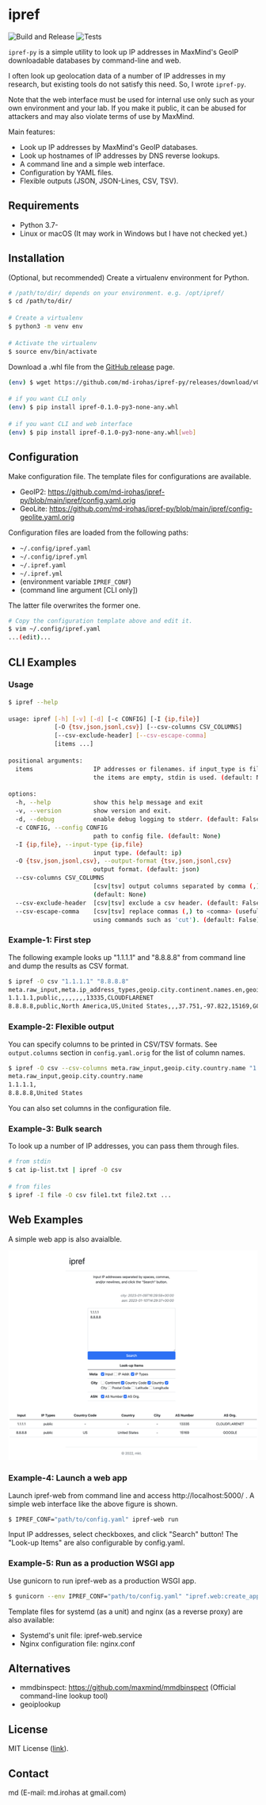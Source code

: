 # ipref

![Build and Release](https://github.com/md-irohas/ipref-py/actions/workflows/release.yml/badge.svg)
![Tests](https://github.com/md-irohas/ipref-py/actions/workflows/test.yml/badge.svg)


`ipref-py` is a simple utility to look up IP addresses in MaxMind's GeoIP
downloadable databases by command-line and web.

I often look up geolocation data of a number of IP addresses in my research,
but existing tools do not satisfy this need.
So, I wrote `ipref-py`.

Note that the web interface must be used for internal use only such as your own
environment and your lab. If you make it public, it can be abused for attackers
and may also violate terms of use by MaxMind.

Main features:

- Look up IP addresses by MaxMind's GeoIP databases.
- Look up hostnames of IP addresses by DNS reverse lookups.
- A command line and a simple web interface.
- Configuration by YAML files.
- Flexible outputs (JSON, JSON-Lines, CSV, TSV).


## Requirements

- Python 3.7-
- Linux or macOS (It may work in Windows but I have not checked yet.)


## Installation

(Optional, but recommended) Create a virtualenv environment for Python.

```sh
# /path/to/dir/ depends on your environment. e.g. /opt/ipref/
$ cd /path/to/dir/

# Create a virtualenv
$ python3 -m venv env

# Activate the virtualenv
$ source env/bin/activate
```

Download a .whl file from the [GitHub release](https://github.com/md-irohas/ipref-py/releases) page.

```sh
(env) $ wget https://github.com/md-irohas/ipref-py/releases/download/v0.1.0/ipref-0.1.0-py3-none-any.whl

# if you want CLI only
(env) $ pip install ipref-0.1.0-py3-none-any.whl

# if you want CLI and web interface
(env) $ pip install ipref-0.1.0-py3-none-any.whl[web]
```


## Configuration

Make configuration file.
The template files for configurations are available.

- GeoIP2: https://github.com/md-irohas/ipref-py/blob/main/ipref/config.yaml.orig
- GeoLite: https://github.com/md-irohas/ipref-py/blob/main/ipref/config-geolite.yaml.orig

Configuration files are loaded from the following paths:

- `~/.config/ipref.yaml`
- `~/.config/ipref.yml`
- `~/.ipref.yaml`
- `~/.ipref.yml`
- (environment variable `IPREF_CONF`)
- (command line argument [CLI only])

The latter file overwrites the former one.

```sh
# Copy the configuration template above and edit it.
$ vim ~/.config/ipref.yaml
...(edit)...
```


## CLI Examples

### Usage

```sh
$ ipref --help

usage: ipref [-h] [-v] [-d] [-c CONFIG] [-I {ip,file}]
             [-O {tsv,json,jsonl,csv}] [--csv-columns CSV_COLUMNS]
             [--csv-exclude-header] [--csv-escape-comma]
             [items ...]

positional arguments:
  items                 IP addresses or filenames. if input_type is file and
                        the items are empty, stdin is used. (default: None)

options:
  -h, --help            show this help message and exit
  -v, --version         show version and exit.
  -d, --debug           enable debug logging to stderr. (default: False)
  -c CONFIG, --config CONFIG
                        path to config file. (default: None)
  -I {ip,file}, --input-type {ip,file}
                        input type. (default: ip)
  -O {tsv,json,jsonl,csv}, --output-format {tsv,json,jsonl,csv}
                        output format. (default: json)
  --csv-columns CSV_COLUMNS
                        [csv|tsv] output columns separated by comma (,).
                        (default: None)
  --csv-exclude-header  [csv|tsv] exclude a csv header. (default: False)
  --csv-escape-comma    [csv|tsv] replace commas (,) to <comma> (useful when
                        using commands such as 'cut'). (default: False)
```


### Example-1: First step

The following example looks up "1.1.1.1" and "8.8.8.8" from command line and dump the results as CSV format.

```sh
$ ipref -O csv "1.1.1.1" "8.8.8.8"
meta.raw_input,meta.ip_address_types,geoip.city.continent.names.en,geoip.city.country.iso_code,geoip.city.country.names.en,geoip.city.city.names.en,geoip.city.postal.code,geoip.city.location.latitude,geoip.city.location.longitude,geoip.asn.autonomous_system_number,geoip.asn.autonomous_system_organization
1.1.1.1,public,,,,,,,,13335,CLOUDFLARENET
8.8.8.8,public,North America,US,United States,,,37.751,-97.822,15169,GOOGLE
```


### Example-2: Flexible output

You can specify columns to be printed in CSV/TSV formats.
See `output.columns` section in `config.yaml.orig` for the list of column names.

```sh
$ ipref -O csv --csv-columns meta.raw_input,geoip.city.country.name "1.1.1.1" "8.8.8.8"
meta.raw_input,geoip.city.country.name
1.1.1.1,
8.8.8.8,United States
```

You can also set columns in the configuration file.


### Example-3: Bulk search

To look up a number of IP addresses, you can pass them through files.

```sh
# from stdin
$ cat ip-list.txt | ipref -O csv

# from files
$ ipref -I file -O csv file1.txt file2.txt ...
```


## Web Examples

A simple web app is also avaialble.

![Screenshot](./screenshot.png)


### Example-4: Launch a web app

Launch ipref-web from command line and access http://localhost:5000/ .
A simple web interface like the above figure is shown.

```sh
$ IPREF_CONF="path/to/config.yaml" ipref-web run
```

Input IP addresses, select checkboxes, and click "Search" button!
The "Look-up Items" are also configurable by config.yaml.


### Example-5: Run as a production WSGI app 

Use gunicorn to run ipref-web as a production WSGI app.

```sh
$ gunicorn --env IPREF_CONF="path/to/config.yaml" "ipref.web:create_app()"
```

Template files for systemd (as a unit) and nginx (as a reverse proxy) are also available:

- Systemd's unit file: ipref-web.service
- Nginx configuration file: nginx.conf


## Alternatives

- mmdbinspect: https://github.com/maxmind/mmdbinspect (Official command-line lookup tool)
- geoiplookup


## License

MIT License ([link](https://opensource.org/licenses/MIT)).


## Contact

md (E-mail: md.irohas at gmail.com)


